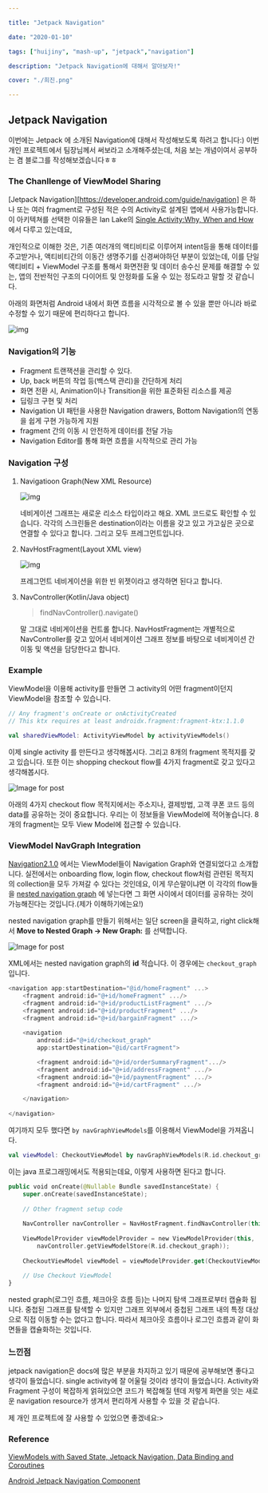 ```yaml
---

title: "Jetpack Navigation"

date: "2020-01-10"

tags: ["huijiny", "mash-up", "jetpack","navigation"] 

description: "Jetpack Navigation에 대해서 알아보자!"

cover: "./희진.png"

---
```


## Jetpack Navigation



이번에는 Jetpack 에 소개된 Navigation에 대해서 작성해보도록 하려고 합니다:) 이번 개인 프로젝트에서 팀장님께서 써보라고 소개해주셨는데, 처음 보는 개념이여서 공부하는 겸 블로그를 작성해보겠습니다ㅎㅎ



### The Chanllenge of ViewModel Sharing

[Jetpack Navigation][https://developer.android.com/guide/navigation] 은 하나 또는 여러 fragment로 구성된 적은 수의 Activity로  설계된 앱에서 사용가능합니다. 이 아키텍쳐를 선택한 이유들은 Ian Lake의 [Single Activity:Why, When and How](https://www.youtube.com/watch?v=2k8x8V77CrU) 에서 다루고 있는데요,

개인적으로 이해한 것은, 기존 여러개의 액티비티로 이루어져 intent등을 통해 데이터를 주고받거나, 액티비티간의 이동간 생명주기를 신경써야하던 부분이 있었는데, 이를 단일 액티비티 + ViewModel 구조를 통해서 화면전환 및 데이터 송수신 문제를 해결할 수 있는, 앱의 전반적인 구조의 다이어트 및 안정화를 도울 수 있는 정도라고 말할 것 같습니다.

 아래의 화면처럼 Android 내에서 화면 흐름을 시각적으로 볼 수 있을 뿐만 아니라 바로 수정할 수 있기 때문에 편리하다고 합니다.

![img](https://blog.kakaocdn.net/dn/dvNXqo/btqxqJ1E9ro/32b22CiiMt8tIRc0IpgeUK/img.png)



###  Navigation의 기능

- Fragment 트랜잭션을 관리할 수 있다.
- Up, back 버튼의 작업 등(백스택 관리)을 간단하게 처리
- 화면 전환 시, Animation이나 Transition을 위한 표준화된 리소스를 제공
- 딥링크 구현 및 처리
- Navigation UI 패턴을 사용한 Navigation drawers, Bottom Navigation의 연동을 쉽게 구현 가능하게 지원
- fragment 간의 이동 시 안전하게 데이터를 전달 가능
- Navigation Editor를 통해 화면 흐름을 시작적으로 관리 가능



### Navigation 구성

1. Navigatioon Graph(New XML Resource)

   ![img](https://blog.kakaocdn.net/dn/pL1P6/btqK2rNaFAm/tiilMpV2xxUL0ZqYp8i39k/img.png)

   네비게이션 그래프는 새로운 리소스 타입이라고 해요. XML 코드로도 확인할 수 있습니다. 각각의 스크린들은 destination이라는 이름을 갖고 있고 가고싶은 곳으로 연결할 수 있다고 합니다. 그리고 모두 프레그먼트입니다.

   

2. NavHostFragment(Layout XML view)

   ![img](https://blog.kakaocdn.net/dn/njtax/btqLbmD9BpL/Hqkc4xpP6WKI7aOISQdSO1/img.png)

   프레그먼트 네비게이션을 위한 빈 위젯이라고 생각하면 된다고 합니다.

   

3. NavController(Kotlin/Java object)

   > findNavController().navigate(<Destination or Action id>)

   말 그대로 네비게이션을 컨트롤 합니다. NavHostFragment는 개별적으로 NavController를 갖고 있어서 네비게이션 그래프 정보를 바탕으로 네비게이션 간 이동 및 액션을 담당한다고 합니다.

   

### Example

ViewModel을 이용해 activity를 만들면 그 activity의 어떤 fragment이던지 ViewModel을 참조할 수 있습니다.

```kotlin
// Any fragment's onCreate or onActivityCreated
// This ktx requires at least androidx.fragment:fragment-ktx:1.1.0

val sharedViewModel: ActivityViewModel by activityViewModels()
```

이제 single activity 를 만든다고 생각해봅시다. 그리고 8개의 fragment 목적지를 갖고 있습니다. 또한 이는 shopping checkout flow를 4가지 fragment로 갖고 있다고 생각해봅시다. 

![Image for post](https://miro.medium.com/max/1634/0*ajyZKgb1Oa3aYQaD)

아래의 4가지 checkout flow 목적지에서는 주소지나, 결제방법, 고객 쿠폰 코드 등의 data를 공유하는 것이 중요합니다. 우리는 이 정보들을 ViewModel에 적어놓습니다. 8개의 fragment는 모두 View Model에 접근할 수 있습니다. 



### ViewModel NavGraph Integration

[Navigation2.1.0](https://developer.android.com/jetpack/androidx/releases/navigation#2.1.0-alpha02) 에서는 ViewModel들이 Navigation Graph와 연결되었다고 소개합니다. 실전에서는 onboarding flow, login flow, checkout flow처럼 관련된 목적지의 collection을 모두 가져갈 수 있다는 것인데요, 이게 무슨말이냐면 이 각각의 flow들을 [nested navigation graph](https://developer.android.com/guide/navigation/navigation-nested-graphs) 에 넣는다면 그 화면 사이에서 데이터를 공유하는 것이 가능해진다는 것입니다.(제가 이해하기에는요!)

nested navigation graph를 만들기 위해서는 일단 screen을 클릭하고, right click해서 **Move to Nested Graph -> New Graph:** 를 선택합니다. 

![Image for post](https://miro.medium.com/max/1196/1*o6KYHXaP9HbHR5SQEviXgg.png)

XML에서는 nested navigation graph의 **id** 적습니다. 이 경우에는 `checkout_graph`입니다.

```kotlin
<navigation app:startDestination="@id/homeFragment" ...>
    <fragment android:id="@+id/homeFragment" .../>
    <fragment android:id="@+id/productListFragment" .../>
    <fragment android:id="@+id/productFragment" .../>
    <fragment android:id="@+id/bargainFragment" .../>
    
    <navigation 
    	android:id="@+id/checkout_graph" 
    	app:startDestination="@id/cartFragment">

        <fragment android:id="@+id/orderSummaryFragment".../>
        <fragment android:id="@+id/addressFragment" .../>
        <fragment android:id="@+id/paymentFragment" .../>
        <fragment android:id="@+id/cartFragment" .../>

    </navigation>
    
</navigation>
```



여기까지 모두 했다면 `by navGraphViewModels`를 이용해서 ViewModel을 가져옵니다. 

```kotlin
val viewModel: CheckoutViewModel by navGraphViewModels(R.id.checkout_graph)
```



이는 java 프로그래밍에서도 적용되는데요, 이렇게 사용하면 된다고 합니다.

```kotlin
public void onCreate(@Nullable Bundle savedInstanceState) {
    super.onCreate(savedInstanceState);
    
    // Other fragment setup code
    
    NavController navController = NavHostFragment.findNavController(this);
    
    ViewModelProvider viewModelProvider = new ViewModelProvider(this,
        navController.getViewModelStore(R.id.checkout_graph));
    
    CheckoutViewModel viewModel = viewModelProvider.get(CheckoutViewModel.class);
    
    // Use Checkout ViewModel
}
```



nested graph(로그인 흐름, 체크아웃 흐름 등)는 나머지 탐색 그래프로부터 캡슐화 됩니다. 중첩된 그래프를 탐색할 수 있지만 그래프 외부에서 중첩된 그래프 내의 특정 대상으로 직접 이동할 수는 없다고 합니다. 따라서 체크아웃 흐름이나 로그인 흐름과 같이 화면들을 캡슐화하는 것입니다. 



### 느낀점

jetpack navigation은 docs에 많은 부분을 차지하고 있기 때문에 공부해보면 좋다고 생각이 들었습니다. single activity에 잘 어울릴 것이라 생각이 들었습니다. Activity와 Fragment 구성이 복잡하게 얽혀있으면 코드가 복잡해질 텐데 저렇게 화면을 잇는 새로운 navigation resource가 생겨서 편리하게 사용할 수 있을 것 같습니다.

제 개인 프로젝트에 잘 사용할 수 있었으면 좋겠네요:>

### Reference

[ViewModels with Saved State, Jetpack Navigation, Data Binding and Coroutines](https://medium.com/androiddevelopers/viewmodels-with-saved-state-jetpack-navigation-data-binding-and-coroutines-df476b78144e)

[Android Jetpack Navigation Component](https://namjackson.tistory.com/28)

